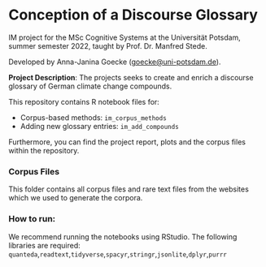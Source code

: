 # Conception of a Discourse Glossary 
IM project for the MSc Cognitive Systems at the Universität Potsdam, summer semester 2022, taught by Prof. Dr. Manfred Stede. 

Developed by Anna-Janina Goecke (goecke@uni-potsdam.de).

**Project Description**: The projects seeks to create and enrich a discourse glossary of German climate change compounds. 

This repository contains R notebook files for:
- Corpus-based methods: `im_corpus_methods`
- Adding new glossary entries: `im_add_compounds`

Furthermore, you can find the project report, plots and the corpus files within the repository.  

### Corpus Files
This folder contains all corpus files and rare text files from the websites which we used to generate the corpora. 

### How to run:
We recommend running the notebooks using RStudio. The following libraries are required: 
`quanteda`,`readtext`,`tidyverse`,`spacyr`,`stringr`,`jsonlite`,`dplyr`,`purrr`
